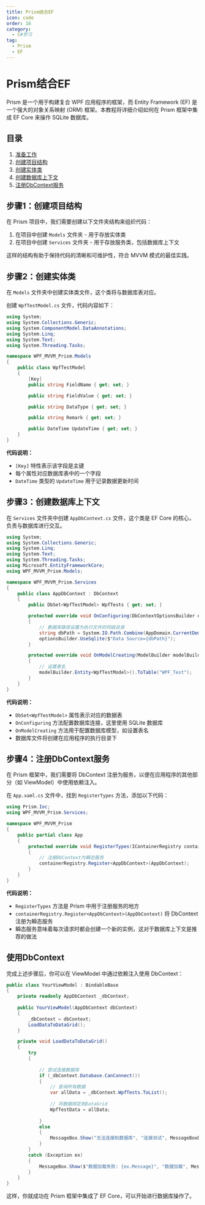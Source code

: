 ```yaml
---
title: Prism结合EF
icon: code
order: 16
category:
  - C#学习
tag:
  - Prism
  - EF
---
```


# Prism结合EF

Prism 是一个用于构建复合 WPF 应用程序的框架，而 Entity Framework (EF) 是一个强大的对象关系映射 (ORM) 框架。本教程将详细介绍如何在 Prism 框架中集成 EF Core 来操作 SQLite 数据库。

## 目录

1. [准备工作](#步骤1准备工作)
2. [创建项目结构](#步骤2创建项目结构)
3. [创建实体类](#步骤3创建实体类)
4. [创建数据库上下文](#步骤4创建数据库上下文)
5. [注册DbContext服务](#步骤5注册dbcontext服务)

## 步骤1：创建项目结构

在 Prism 项目中，我们需要创建以下文件夹结构来组织代码：

1. 在项目中创建 `Models` 文件夹 - 用于存放实体类
2. 在项目中创建 `Services` 文件夹 - 用于存放服务类，包括数据库上下文

这样的结构有助于保持代码的清晰和可维护性，符合 MVVM 模式的最佳实践。

## 步骤2：创建实体类

在 `Models` 文件夹中创建实体类文件，这个类将与数据库表对应。

创建 `WpfTestModel.cs` 文件，代码内容如下：

```csharp
using System;
using System.Collections.Generic;
using System.ComponentModel.DataAnnotations;
using System.Linq;
using System.Text;
using System.Threading.Tasks;

namespace WPF_MVVM_Prism.Models
{
    public class WpfTestModel
    {
        [Key]
        public string FieldName { get; set; }

        public string FieldValue { get; set; }

        public string DataType { get; set; }

        public string Remark { get; set; }

        public DateTime UpdateTime { get; set; }
    }
}
```

**代码说明：**
- `[Key]` 特性表示该字段是主键
- 每个属性对应数据库表中的一个字段
- `DateTime` 类型的 `UpdateTime` 用于记录数据更新时间

## 步骤3：创建数据库上下文

在 `Services` 文件夹中创建 `AppDbContext.cs` 文件，这个类是 EF Core 的核心，负责与数据库进行交互。

```csharp
using System;
using System.Collections.Generic;
using System.Linq;
using System.Text;
using System.Threading.Tasks;
using Microsoft.EntityFrameworkCore;
using WPF_MVVM_Prism.Models;

namespace WPF_MVVM_Prism.Services
{
    public class AppDbContext : DbContext
    {
        public DbSet<WpfTestModel> WpfTests { get; set; }

        protected override void OnConfiguring(DbContextOptionsBuilder optionsBuilder)
        {
            // 数据库路径设置为执行文件的同级目录
            string dbPath = System.IO.Path.Combine(AppDomain.CurrentDomain.BaseDirectory, "WPF_Test.db");
            optionsBuilder.UseSqlite($"Data Source={dbPath}");
        }

        protected override void OnModelCreating(ModelBuilder modelBuilder)
        {
            // 设置表名
            modelBuilder.Entity<WpfTestModel>().ToTable("WPF_Test");
        }
    }
}
```

**代码说明：**
- `DbSet<WpfTestModel>` 属性表示对应的数据表
- `OnConfiguring` 方法配置数据库连接，这里使用 SQLite 数据库
- `OnModelCreating` 方法用于配置数据库模型，如设置表名
- 数据库文件将创建在应用程序的执行目录下

## 步骤4：注册DbContext服务

在 Prism 框架中，我们需要将 DbContext 注册为服务，以便在应用程序的其他部分（如 ViewModel）中使用依赖注入。

在 `App.xaml.cs` 文件中，找到 `RegisterTypes` 方法，添加以下代码：

```csharp
using Prism.Ioc;
using WPF_MVVM_Prism.Services;

namespace WPF_MVVM_Prism
{
    public partial class App
    {
        protected override void RegisterTypes(IContainerRegistry containerRegistry)
        {
            // 注册DbContext为瞬态服务
            containerRegistry.Register<AppDbContext>(AppDbContext);
        }
    }
}
```

**代码说明：**
- `RegisterTypes` 方法是 Prism 中用于注册服务的地方
- `containerRegistry.Register<AppDbContext>(AppDbContext)` 将 DbContext 注册为瞬态服务
- 瞬态服务意味着每次请求时都会创建一个新的实例，这对于数据库上下文是推荐的做法

## 使用DbContext

完成上述步骤后，你可以在 ViewModel 中通过依赖注入使用 DbContext：

```csharp
public class YourViewModel : BindableBase
{
    private readonly AppDbContext _dbContext;
    
    public YourViewModel(AppDbContext dbContext)
    {
        _dbContext = dbContext;
        LoadDataToDataGrid();
    }

    private void LoadDataToDataGrid()
    {
        try
        {
            
            // 尝试连接数据库
            if (_dbContext.Database.CanConnect())
            {
                // 查询所有数据
                var allData = _dbContext.WpfTests.ToList();
                
                // 将数据绑定到DataGrid
                WpfTestData = allData;
                
            }
            else
            {
                MessageBox.Show("无法连接到数据库", "连接测试", MessageBoxButton.OK, MessageBoxImage.Warning);
            }
        }
        catch (Exception ex)
        {
            MessageBox.Show($"数据加载失败: {ex.Message}", "数据加载", MessageBoxButton.OK, MessageBoxImage.Error);
        }
    }
}
```

这样，你就成功在 Prism 框架中集成了 EF Core，可以开始进行数据库操作了。